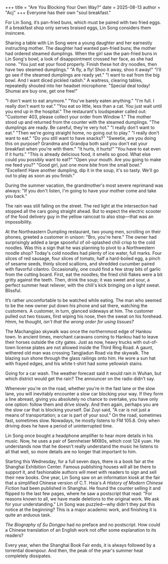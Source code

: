 +++
title = "Are You Blocking Your Own Way?"
date = 2025-08-13
author = "Acj"
+++
Everyone has their own "soul breakfast."

For Lin Song, it’s pan-fried buns, which must be paired with two fried eggs. If a breakfast shop only serves braised eggs, Lin Song considers them insincere.

Sharing a table with Lin Song were a young daughter and her earnestly instructing mother. The daughter had wanted pan-fried buns; the mother had ordered steamed dumplings. When the girl saw the pan-fried buns in Lin Song's bowl, a look of disappointment crossed her face, as she had none.
"You just eat your food properly. Finish these hot dry noodles, then have two steamed dumplings."
"A fly, a fly! Shoo it away, shoo it away!"
"I'll go see if the steamed dumplings are ready yet."
"I want to eat from the big bowl. And I want diced pickled radish."
A waitress, clearing tables, repeatedly shouted into her headset microphone:
"Special deal today! Shumai are buy one, get one free!"

"I don't want to eat anymore."
"You've barely eaten anything."
"I'm full. I really don't want to eat."
"You eat so little, less than a cat. You just wait until you end up in the hospital."
The restaurant's loudspeaker called out:
"Customer 403, please collect your order from Window 1."
The mother stood up and returned from the counter with the steamed dumplings.
"The dumplings are ready. Be careful, they're very hot."
"I really don't want to eat."
"Then we're going straight home, no going out to play."
"I really don't want to eat."
"Do you still want to have snacks?"
"Sweetie, are you doing this on purpose? Grandma and Grandpa both said you don't eat your breakfast when you're with them."
"It hurts, it hurts!"
"You have to eat even if it hurts."
"This is already delicious food, it smells so good. What else could you possibly want to eat?"
"Open your mouth. Are you going to make me feed you?"
"Good girl, just one more bite from the small bowl."
"Excellent! Have another dumpling, dip it in the soup, it's so tasty. We'll go out to play as soon as you finish."

During the summer vacation, the grandmother's most severe reprimand was always: "If you don't listen, I'm going to have your mother come and take you back."

The rain was still falling on the street. The red light at the intersection had stopped all the cars going straight ahead. But to expect the electric scooter of the food delivery guy in the yellow raincoat to also stop—that was an impossibility.

At the Northeastern Dumpling restaurant, two young men, scrolling on their phones, greeted a customer in unison: "Bro, you're here."
The owner had surprisingly added a large spoonful of oil-splashed chili crisp to the cold noodles. Was this a sign that he was planning to pivot to a Northwestern noodle shop? Today's cold noodles had plenty of ice water, full marks. Four slices of red sausage, four slices of tomato, half a hard-boiled egg, a pinch of sesame seeds, thinly sliced scallions, and shredded cucumber paired with flavorful cilantro. Occasionally, one could find a few stray bits of garlic from the cutting board.
First, eat the noodles; the fried chili flakes were a bit gritty against the teeth. Then, drink the soup; it was sweet and sour, a perfect summer heat reliever, with the chili's kick bringing on a light sweat. Blissful.

It’s rather uncomfortable to be watched while eating. The man who seemed to be the new owner put down his phone and sat there, watching the customers. A customer, in turn, glanced sideways at him.
The customer pulled out two tissues, first wiping his nose, then the sweat on his forehead. *Hmm,* he thought, *isn't that the wrong order for using tissues?*

The Machangjiao skywalk was once the northernmost edge of Hankou town. In ancient times, merchant caravans coming to Hankou had to leave their horses outside the city gates. Just as now, heavy trucks with out-of-town license plates are not allowed inside the Third Ring Road.
A gaunt, withered old man was crossing Tangjiadun Road via the skywalk. The blazing sun shone through the glass railings onto him. He wore a sun hat with frayed edges, and his white t-shirt had some yellowish stains.

Going for a car wash. The weather forecast said it would rain in Wuhan, but which district would get the rain? The announcer on the radio didn't say.

Whenever you're on the road, whether you're in the fast lane or the slow lane, you will inevitably encounter a slow car blocking your way. If they form a line abreast, giving you absolutely no chance to overtake, you have only one option: follow them and drive slowly.
And then again, perhaps you are the slow car that is blocking yourself. Dai Zuyi said, "A car is not just a means of transportation; a car is part of your soul."
On the road, sometimes fast, sometimes slow. Nowadays, he mostly listens to FM 105.8. Only when driving does he have a period of uninterrupted time.

Lin Song once bought a headphone amplifier to hear more details in his music. Now, he uses a pair of Sennheiser MX80s, which cost 124 yuan. He understands now that he doesn't really understand the music he listens to all that well, so more details are no longer that important to him.

Starting this Wednesday, for a full seven days, there is a book fair at the Shanghai Exhibition Center. Famous publishing houses will all be there to support it, and fashionable authors will meet with readers to sign and sell their new books.
One year, Lin Song saw on an information kiosk at the fair that a simplified Chinese version of C.T. Hsia's *A History of Modern Chinese Fiction* had been published in Shanghai. He found the counter selling it and flipped to the last few pages, where he saw a postscript that read: "For reasons known to all, we have made deletions to the original work. We ask for your understanding." Lin Song was puzzled—why didn't they put this notice at the beginning? This is a major academic work, and finishing it is quite an arduous task.

*The Biography of Su Dongpo* had no preface and no postscript. How could a Chinese translation of an English work not offer some explanation to its readers?

Every year, when the Shanghai Book Fair ends, it is always followed by a torrential downpour. And then, the peak of the year's summer heat completely dissipates.
